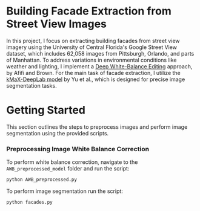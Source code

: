 # Building Facade Extraction from Street View Images

In this project, I focus on extracting building facades from street view imagery using the University of Central Florida's Google Street View dataset, which includes 62,058 images from Pittsburgh, Orlando, and parts of Manhattan. To address variations in environmental conditions like weather and lighting, I implement a [Deep White-Balance Editing](https://openaccess.thecvf.com/content_CVPR_2020/html/Afifi_Deep_White-Balance_Editing_CVPR_2020_paper.html) approach, by Afifi and Brown. For the main task of facade extraction, I utilize the [kMaX-DeepLab model](https://arxiv.org/abs/2207.04044) by Yu et al., which is designed for precise image segmentation tasks.

# Getting Started

This section outlines the steps to preprocess images and perform image segmentation using the provided scripts.

### Preprocessing Image White Balance Correction
To perform white balance correction, navigate to the `AWB_preprocessed_model` folder and run the script:
```bash
python AWB_preprocessed.py
```
To perform image segmentation run the script:
```bash
python facades.py
```
